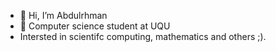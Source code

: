 - 👋 Hi, I’m Abdulrhman
- 👀 Computer science student at UQU
- Intersted in scientifc computing, mathematics and others ;).
